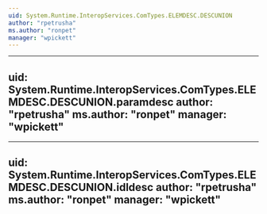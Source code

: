 ```yaml
---
uid: System.Runtime.InteropServices.ComTypes.ELEMDESC.DESCUNION
author: "rpetrusha"
ms.author: "ronpet"
manager: "wpickett"
---
```


---
uid: System.Runtime.InteropServices.ComTypes.ELEMDESC.DESCUNION.paramdesc
author: "rpetrusha"
ms.author: "ronpet"
manager: "wpickett"
---

---
uid: System.Runtime.InteropServices.ComTypes.ELEMDESC.DESCUNION.idldesc
author: "rpetrusha"
ms.author: "ronpet"
manager: "wpickett"
---
